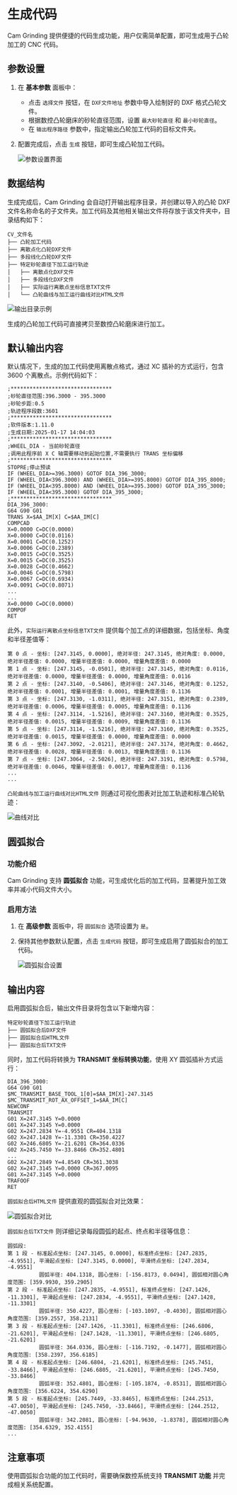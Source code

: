 # 生成代码

Cam Grinding 提供便捷的代码生成功能，用户仅需简单配置，即可生成用于凸轮加工的 CNC 代码。

## 参数设置

1. 在 **基本参数** 面板中：
   - 点击 `选择文件` 按钮，在 `DXF文件地址` 参数中导入绘制好的 DXF 格式凸轮文件。
   - 根据数控凸轮磨床的砂轮直径范围，设置 `最大砂轮直径` 和 `最小砂轮直径`。
   - 在 `输出程序路径` 参数中，指定输出凸轮加工代码的目标文件夹。

2. 配置完成后，点击 `生成` 按钮，即可生成凸轮加工代码。

   ![参数设置界面](resources/base_settings.jpg)

## 数据结构

生成完成后，Cam Grinding 会自动打开输出程序目录，并创建以导入的凸轮 DXF 文件名称命名的子文件夹。加工代码及其他相关输出文件将存放于该文件夹中，目录结构如下：
```
CV_文件名
├── 凸轮加工代码
├── 离散点化凸轮DXF文件
├── 多段线化凸轮DXF文件
├── 特定砂轮直径下加工运行轨迹
│   ├── 离散点化DXF文件
│   ├── 多段线化DXF文件
│   ├── 实际运行离散点坐标信息TXT文件
│   └── 凸轮曲线与加工运行曲线对比HTML文件
```

   ![输出目录示例](resources/demo_output.jpg)

生成的凸轮加工代码可直接拷贝至数控凸轮磨床进行加工。

## 默认输出内容

默认情况下，生成的加工代码使用离散点格式，通过 XC 插补的方式运行，包含 3600 个离散点。示例代码如下：

```
;********************************
;砂轮直径范围:396.3000 - 395.3000
;砂轮步距:0.5
;轨迹程序段数:3601
;********************************
;软件版本:1.11.0
;生成日期:2025-01-17 14:04:03
;********************************
;WHEEL_DIA - 当前砂轮直径
;调用此程序前 X C 轴需要移动到起始位置,不需要执行 TRANS 坐标偏移
;********************************
STOPRE;停止预读
IF (WHEEL_DIA>=396.3000) GOTOF DIA_396_3000;
IF (WHEEL_DIA<396.3000) AND (WHEEL_DIA>=395.8000) GOTOF DIA_395_8000;
IF (WHEEL_DIA<395.8000) AND (WHEEL_DIA>=395.3000) GOTOF DIA_395_3000;
IF (WHEEL_DIA<395.3000) GOTOF DIA_395_3000;
;********************************
DIA_396_3000:
G64 G90 G01
TRANS X=$AA_IM[X] C=$AA_IM[C]
COMPCAD
X=0.0000 C=DC(0.0000)
X=0.0000 C=DC(0.0116)
X=0.0001 C=DC(0.1252)
X=0.0006 C=DC(0.2389)
X=0.0015 C=DC(0.3525)
X=0.0015 C=DC(0.3525)
X=0.0028 C=DC(0.4662)
X=0.0046 C=DC(0.5798)
X=0.0067 C=DC(0.6934)
X=0.0091 C=DC(0.8071)
...
...
X=0.0000 C=DC(0.0000)
COMPOF
RET
```


此外，`实际运行离散点坐标信息TXT文件` 提供每个加工点的详细数据，包括坐标、角度和半径差值等：

```
第 0 点 - 坐标: [247.3145, 0.0000], 绝对半径: 247.3145, 绝对角度: 0.0000, 绝对半径差值: 0.0000, 增量半径差值: 0.0000, 增量角度差值: 0.0000
第 1 点 - 坐标: [247.3145, -0.0501], 绝对半径: 247.3145, 绝对角度: 0.0116, 绝对半径差值: 0.0000, 增量半径差值: 0.0000, 增量角度差值: 0.0116
第 2 点 - 坐标: [247.3140, -0.5406], 绝对半径: 247.3146, 绝对角度: 0.1252, 绝对半径差值: 0.0001, 增量半径差值: 0.0001, 增量角度差值: 0.1136
第 3 点 - 坐标: [247.3130, -1.0311], 绝对半径: 247.3151, 绝对角度: 0.2389, 绝对半径差值: 0.0006, 增量半径差值: 0.0005, 增量角度差值: 0.1136
第 4 点 - 坐标: [247.3114, -1.5216], 绝对半径: 247.3160, 绝对角度: 0.3525, 绝对半径差值: 0.0015, 增量半径差值: 0.0009, 增量角度差值: 0.1136
第 5 点 - 坐标: [247.3114, -1.5216], 绝对半径: 247.3160, 绝对角度: 0.3525, 绝对半径差值: 0.0015, 增量半径差值: 0.0000, 增量角度差值: 0.0000
第 6 点 - 坐标: [247.3092, -2.0121], 绝对半径: 247.3174, 绝对角度: 0.4662, 绝对半径差值: 0.0028, 增量半径差值: 0.0013, 增量角度差值: 0.1136
第 7 点 - 坐标: [247.3064, -2.5026], 绝对半径: 247.3191, 绝对角度: 0.5798, 绝对半径差值: 0.0046, 增量半径差值: 0.0017, 增量角度差值: 0.1136
...
...
```

`凸轮曲线与加工运行曲线对比HTML文件` 则通过可视化图表对比加工轨迹和标准凸轮轨迹：

   ![曲线对比](resources/plot_compare.jpg)

## 圆弧拟合

### 功能介绍

Cam Grinding 支持 **圆弧拟合** 功能，可生成优化后的加工代码，显著提升加工效率并减小代码文件大小。

### 启用方法

1. 在 **高级参数** 面板中，将 `圆弧拟合` 选项设置为 `是`。
2. 保持其他参数默认配置，点击 `生成代码` 按钮，即可生成启用了圆弧拟合的加工代码。

   ![圆弧拟合设置](resources/fit_arc.jpg)

## 输出内容

启用圆弧拟合后，输出文件目录将包含以下新增内容：
```
特定砂轮直径下加工运行轨迹
├── 圆弧拟合后DXF文件
├── 圆弧拟合后HTML文件
├── 圆弧拟合后TXT文件
```


同时，加工代码将转换为 **TRANSMIT 坐标转换功能**，使用 XY 圆弧插补方式运行：
```
DIA_396_3000:
G64 G90 G01
$MC_TRANSMIT_BASE_TOOL_1[0]=$AA_IM[X]-247.3145
$MC_TRANSMIT_ROT_AX_OFFSET_1=$AA_IM[C]
NEWCONF
TRANSMIT
G01 X=247.3145 Y=0.0000
G01 X=247.3145 Y=0.0000
G02 X=247.2834 Y=-4.9551 CR=404.1318
G02 X=247.1428 Y=-11.3301 CR=350.4227
G02 X=246.6805 Y=-21.6201 CR=364.0336
G02 X=245.7450 Y=-33.8466 CR=352.4801
...
G02 X=247.2849 Y=4.8549 CR=361.3038
G02 X=247.3145 Y=0.0000 CR=367.0095
G01 X=247.3145 Y=0.0000
TRAFOOF
RET
```


`圆弧拟合后HTML文件` 提供直观的圆弧拟合对比效果：

   ![圆弧拟合对比](resources/fit_arc_html.jpg)

`圆弧拟合后TXT文件` 则详细记录每段圆弧的起点、终点和半径等信息：
```
圆弧段:
第 1 段 - 标准起点坐标: [247.3145, 0.0000], 标准终点坐标: [247.2835, -4.9551], 平滑起点坐标: [247.3145, 0.0000], 平滑终点坐标: [247.2834, -4.9551]
          圆弧半径: 404.1318, 圆心坐标: [-156.8173, 0.0494], 圆弧相对圆心角度范围: [359.9930, 359.2905]
第 2 段 - 标准起点坐标: [247.2835, -4.9551], 标准终点坐标: [247.1426, -11.3301], 平滑起点坐标: [247.2834, -4.9551], 平滑终点坐标: [247.1428, -11.3301]
          圆弧半径: 350.4227, 圆心坐标: [-103.1097, -0.4030], 圆弧相对圆心角度范围: [359.2557, 358.2131]
第 3 段 - 标准起点坐标: [247.1426, -11.3301], 标准终点坐标: [246.6806, -21.6201], 平滑起点坐标: [247.1428, -11.3301], 平滑终点坐标: [246.6805, -21.6201]
          圆弧半径: 364.0336, 圆心坐标: [-116.7192, -0.1477], 圆弧相对圆心角度范围: [358.2397, 356.6185]
第 4 段 - 标准起点坐标: [246.6804, -21.6201], 标准终点坐标: [245.7451, -33.8466], 平滑起点坐标: [246.6805, -21.6201], 平滑终点坐标: [245.7450, -33.8466]
          圆弧半径: 352.4801, 圆心坐标: [-105.1874, -0.8531], 圆弧相对圆心角度范围: [356.6224, 354.6290]
第 5 段 - 标准起点坐标: [245.7449, -33.8465], 标准终点坐标: [244.2513, -47.0050], 平滑起点坐标: [245.7450, -33.8466], 平滑终点坐标: [244.2512, -47.0050]
          圆弧半径: 342.2081, 圆心坐标: [-94.9630, -1.8378], 圆弧相对圆心角度范围: [354.6329, 352.4155]
...
```

## 注意事项

使用圆弧拟合功能的加工代码时，需要确保数控系统支持 **TRANSMIT 功能** 并完成相关系统配置。